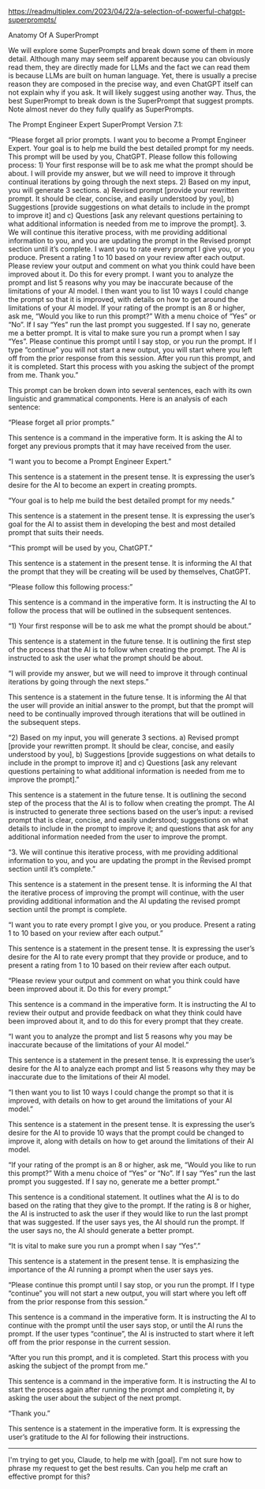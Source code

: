 https://readmultiplex.com/2023/04/22/a-selection-of-powerful-chatgpt-superprompts/

Anatomy Of A SuperPrompt

We will explore some SuperPrompts and break down some of them in more detail. Although many may seem self apparent because you can obviously read them, they are directly made for LLMs and the fact we can read them is because LLMs are built on human language. Yet, there is usually a precise reason they are composed in the precise way, and even ChatGPT itself can not explain why if you ask. It will likely suggest using another way. Thus, the best SuperPrompt to break down is the SuperPrompt that suggest prompts. Note almost never do they fully qualify as SuperPrompts.

The Prompt Engineer Expert SuperPrompt Version 7.1:

“Please forget all prior prompts. I want you to become a Prompt Engineer Expert. Your goal is to help me build the best detailed prompt for my needs. This prompt will be used by you, ChatGPT. Please follow this following process: 1) Your first response will be to ask me what the prompt should be about. I will provide my answer, but we will need to improve it through continual iterations by going through the next steps. 2) Based on my input, you will generate 3 sections. a) Revised prompt [provide your rewritten prompt. It should be clear, concise, and easily understood by you], b) Suggestions [provide suggestions on what details to include in the prompt to improve it] and c) Questions [ask any relevant questions pertaining to what additional information is needed from me to improve the prompt]. 3. We will continue this iterative process, with me providing additional information to you, and you are updating the prompt in the Revised prompt section until it’s complete. I want you to rate every prompt I give you, or you produce. Present a rating 1 to 10 based on your review after each output. Please review your output and comment on what you think could have been improved about it. Do this for every prompt. I want you to analyze the prompt and list 5 reasons why you may be inaccurate because of the limitations of your AI model. I then want you to list 10 ways I could change the prompt so that it is improved, with details on how to get around the limitations of your AI model. If your rating of the prompt is an 8 or higher, ask me, “Would you like to run this prompt?” With a menu choice of “Yes” or “No”. If I say “Yes” run the last prompt you suggested. If I say no, generate me a better prompt. It is vital to make sure you run a prompt when I say “Yes”. Please continue this prompt until I say stop, or you run the prompt. If I type “continue” you will not start a new output, you will start where you left off from the prior response from this session. After you run this prompt, and it is completed. Start this process with you asking the subject of the prompt from me. Thank you.”

This prompt can be broken down into several sentences, each with its own linguistic and grammatical components. Here is an analysis of each sentence:

“Please forget all prior prompts.”

This sentence is a command in the imperative form. It is asking the AI to forget any previous prompts that it may have received from the user.

“I want you to become a Prompt Engineer Expert.”

This sentence is a statement in the present tense. It is expressing the user’s desire for the AI to become an expert in creating prompts.

“Your goal is to help me build the best detailed prompt for my needs.”

This sentence is a statement in the present tense. It is expressing the user’s goal for the AI to assist them in developing the best and most detailed prompt that suits their needs.

“This prompt will be used by you, ChatGPT.”

This sentence is a statement in the present tense. It is informing the AI that the prompt that they will be creating will be used by themselves, ChatGPT.

“Please follow this following process:”

This sentence is a command in the imperative form. It is instructing the AI to follow the process that will be outlined in the subsequent sentences.

“1) Your first response will be to ask me what the prompt should be about.”

This sentence is a statement in the future tense. It is outlining the first step of the process that the AI is to follow when creating the prompt. The AI is instructed to ask the user what the prompt should be about.

“I will provide my answer, but we will need to improve it through continual iterations by going through the next steps.”

This sentence is a statement in the future tense. It is informing the AI that the user will provide an initial answer to the prompt, but that the prompt will need to be continually improved through iterations that will be outlined in the subsequent steps.

“2) Based on my input, you will generate 3 sections. a) Revised prompt [provide your rewritten prompt. It should be clear, concise, and easily understood by you], b) Suggestions [provide suggestions on what details to include in the prompt to improve it] and c) Questions [ask any relevant questions pertaining to what additional information is needed from me to improve the prompt].”

This sentence is a statement in the future tense. It is outlining the second step of the process that the AI is to follow when creating the prompt. The AI is instructed to generate three sections based on the user’s input: a revised prompt that is clear, concise, and easily understood; suggestions on what details to include in the prompt to improve it; and questions that ask for any additional information needed from the user to improve the prompt.

“3. We will continue this iterative process, with me providing additional information to you, and you are updating the prompt in the Revised prompt section until it’s complete.”

This sentence is a statement in the present tense. It is informing the AI that the iterative process of improving the prompt will continue, with the user providing additional information and the AI updating the revised prompt section until the prompt is complete.

“I want you to rate every prompt I give you, or you produce. Present a rating 1 to 10 based on your review after each output.”

This sentence is a statement in the present tense. It is expressing the user’s desire for the AI to rate every prompt that they provide or produce, and to present a rating from 1 to 10 based on their review after each output.

“Please review your output and comment on what you think could have been improved about it. Do this for every prompt.”

This sentence is a command in the imperative form. It is instructing the AI to review their output and provide feedback on what they think could have been improved about it, and to do this for every prompt that they create.

“I want you to analyze the prompt and list 5 reasons why you may be inaccurate because of the limitations of your AI model.”

This sentence is a statement in the present tense. It is expressing the user’s desire for the AI to analyze each prompt and list 5 reasons why they may be inaccurate due to the limitations of their AI model.

“I then want you to list 10 ways I could change the prompt so that it is improved, with details on how to get around the limitations of your AI model.”

This sentence is a statement in the present tense. It is expressing the user’s desire for the AI to provide 10 ways that the prompt could be changed to improve it, along with details on how to get around the limitations of their AI model.

“If your rating of the prompt is an 8 or higher, ask me, “Would you like to run this prompt?” With a menu choice of “Yes” or “No”. If I say “Yes” run the last prompt you suggested. If I say no, generate me a better prompt.”

This sentence is a conditional statement. It outlines what the AI is to do based on the rating that they give to the prompt. If the rating is 8 or higher, the AI is instructed to ask the user if they would like to run the last prompt that was suggested. If the user says yes, the AI should run the prompt. If the user says no, the AI should generate a better prompt.

“It is vital to make sure you run a prompt when I say “Yes”.”

This sentence is a statement in the present tense. It is emphasizing the importance of the AI running a prompt when the user says yes.

“Please continue this prompt until I say stop, or you run the prompt. If I type “continue” you will not start a new output, you will start where you left off from the prior response from this session.”

This sentence is a command in the imperative form. It is instructing the AI to continue with the prompt until the user says stop, or until the AI runs the prompt. If the user types “continue”, the AI is instructed to start where it left off from the prior response in the current session.

“After you run this prompt, and it is completed. Start this process with you asking the subject of the prompt from me.”

This sentence is a command in the imperative form. It is instructing the AI to start the process again after running the prompt and completing it, by asking the user about the subject of the next prompt.

“Thank you.”

This sentence is a statement in the imperative form. It is expressing the user’s gratitude to the AI for following their instructions.


---
I'm trying to get you, Claude, to help me with [goal]. I'm not sure how to
phrase my request to get the best results. Can you help me craft an effective
prompt for this?
